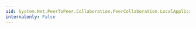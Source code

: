 ```yaml
---
uid: System.Net.PeerToPeer.Collaboration.PeerCollaboration.LocalApplicationChanged
internalonly: False
---
```

